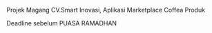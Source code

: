 Projek Magang CV.Smart Inovasi, Aplikasi Marketplace Coffea Produk


Deadline sebelum PUASA RAMADHAN
